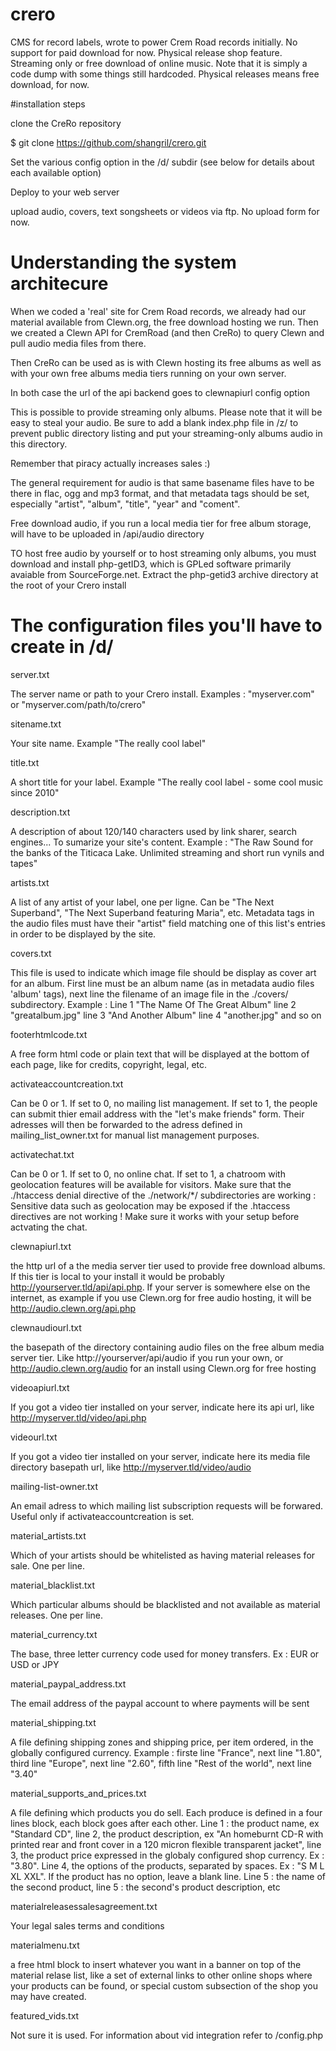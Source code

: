 # crero
CMS for record labels, wrote to power Crem Road records initially. No support for paid download for now. Physical release shop feature. Streaming only or free download of online music. Note that it is simply a code dump with some things still hardcoded. Physical releases means free download, for now.

#installation steps

clone the CreRo repository

$ git clone https://github.com/shangril/crero.git

Set the various config option in the <install root>/d/ subdir (see below for details about each available option)

Deploy to your web server

upload audio, covers, text songsheets or videos via ftp. No upload form for now. 

# Understanding the system architecure

When we coded a 'real' site for Crem Road records, we already had our material available from Clewn.org, the free download hosting we run. Then we created a Clewn API for CremRoad (and then CreRo) to query Clewn and pull audio media files from there. 

Then CreRo can be used as is with Clewn hosting its free albums as well as with your own free albums media tiers running on your own server. 

In both case the url of the api backend goes to clewnapiurl config option

This is possible to provide streaming only albums. Please note that it will be easy to steal your audio. Be sure to add a blank index.php file in /z/ to prevent public directory listing and put your streaming-only albums audio in this directory. 

Remember that piracy actually increases sales :)

The general requirement for audio is that same basename files have to be there in flac, ogg and mp3 format, and that metadata tags should be set, especially "artist", "album", "title", "year" and "coment". 

Free download audio, if you run a local media tier for free album storage, will have to be uploaded in /api/audio directory

TO host free audio by yourself or to host streaming only albums, you must download and install php-getID3, which is GPLed software primarily avaiable from SourceForge.net. Extract the php-getid3 archive directory at the root of your Crero install

# The configuration files you'll have to create in /d/

server.txt

The server name or path to your Crero install. Examples : "myserver.com" or "myserver.com/path/to/crero"

sitename.txt

Your site name. Example "The really cool label"

title.txt

A short title for your label. Example "The really cool label - some cool music since 2010"

description.txt

A description of about 120/140 characters used by link sharer, search engines... To sumarize your site's content. Example : 
"The Raw Sound for the banks of the Titicaca Lake. Unlimited streaming and short run vynils and tapes"

artists.txt

A list of any artist of your label, one per ligne. Can be "The Next Superband", "The Next Superband featuring Maria", etc. 
Metadata tags in the audio files must have their "artist" field matching one of this list's entries in order to be displayed by 
the site. 

covers.txt

This file is used to indicate which image file should be display as cover art for an album. First line must be an album name 
(as in metadata audio files 'album' tags), next line the filename of an image file in the ./covers/ subdirectory. Example : 
Line 1 "The Name Of The Great Album" line 2 "greatalbum.jpg" line 3 "And Another Album" line 4 "another.jpg" and so on

footerhtmlcode.txt

A free form html code or plain text that will be displayed at the bottom of each page, like for credits, copyright, legal, 
etc. 

activateaccountcreation.txt

Can be 0 or 1. If set to 0, no mailing list management. If set to 1, the people can submit thier email address with the "let's 
make friends" form. Their adresses will then be forwarded to the adress defined in mailing_list_owner.txt for manual list 
management purposes. 

activatechat.txt

Can be 0 or 1. If set to 0, no online chat. If set to 1, a chatroom with geolocation features will be available for visitors. 
Make sure that the ./htaccess denial directive of the ./network/*/ subdirectories are working : Sensitive data such as geolocation may be exposed if the .htaccess directives are not working ! Make sure it works with your setup before actvating the chat. 

clewnapiurl.txt

the http url of a the media server tier used to provide free download albums. If this tier is local to your install it would 
be probably http://yourserver.tld/api/api.php. If your server is somewhere else on the internet, as example if you use 
Clewn.org for free audio hosting, it will be http://audio.clewn.org/api.php

clewnaudiourl.txt

the basepath of the directory containing audio files on the free album media server tier. Like http://yourserver/api/audio if 
you run your own, or http://audio.clewn.org/audio for an install using Clewn.org for free hosting

videoapiurl.txt

If you got a video tier installed on your server, indicate here its api url, like http://myserver.tld/video/api.php

videourl.txt

If you got a video tier installed on your server, indicate here its media file directory basepath url, like 
http://myserver.tld/video/audio

mailing-list-owner.txt

An email adress to which mailing list subscription requests will be forwared. Useful only if activateaccountcreation is set. 

material_artists.txt

Which of your artists should be whitelisted as having material releases for sale. One per line. 

material_blacklist.txt

Which particular albums should be blacklisted and not available as material releases. One per line. 

material_currency.txt

The base, three letter currency code used for money transfers. Ex : EUR or USD or JPY

material_paypal_address.txt

The email address of the paypal account to where payments will be sent

material_shipping.txt

A file defining shipping zones and shipping price, per item ordered, in the globally configured currency. Example : firste 
line "France", next line "1.80", third line "Europe", next line "2.60", fifth line "Rest of the world", next line "3.40"

material_supports_and_prices.txt

A file defining which products you do sell. Each produce is defined in a four lines block, each block goes after each other. 
Line 1 : the product name, ex "Standard CD", line 2, the product description, ex "An homeburnt CD-R with printed rear and 
front cover in a 120 micron flexible transparent jacket", line 3, the product price expressed in the globaly configured shop 
currency. Ex : "3.80". Line 4, the options of the products, separated by spaces. Ex : "S M L XL XXL". If the product has no 
option, leave a blank line. Line 5 : the name of the second product, line 5 : the second's product description, etc

materialreleasessalesagreement.txt

Your legal sales terms and conditions

materialmenu.txt

a free html block to insert whatever you want in a banner on top of the material relase list, like a set of external links to 
other online shops where your products can be found, or special custom subsection of the shop you may have created. 

featured_vids.txt

Not sure it is used. For information about vid integration refer to /config.php
